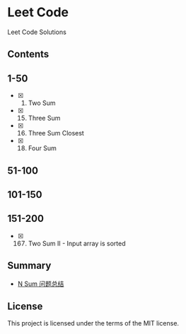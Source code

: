 # Leet Code
Leet Code Solutions

## Contents
## 1-50
- [x] 1. Two Sum
- [x] 15. Three Sum
- [x] 16. Three Sum Closest
- [x] 18. Four Sum

## 51-100

## 101-150

## 151-200
- [x] 167. Two Sum II - Input array is sorted

## Summary
- [N Sum 问题总结]()

## License
This project is licensed under the terms of the MIT license.
